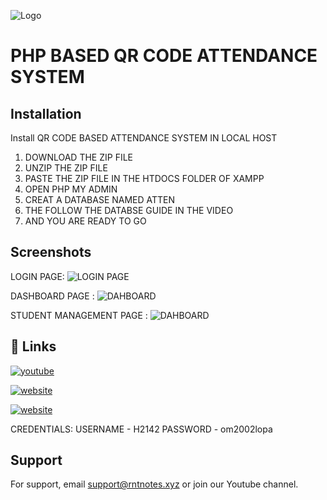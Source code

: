 
![Logo](https://storage.rntnotes.xyz/smsss/channels4_profile.jpg)


# PHP BASED QR CODE ATTENDANCE SYSTEM




## Installation

Install QR CODE BASED ATTENDANCE SYSTEM IN LOCAL HOST

1. DOWNLOAD THE ZIP FILE
2. UNZIP THE ZIP FILE 
3. PASTE THE ZIP FILE IN THE HTDOCS FOLDER OF XAMPP
4. OPEN PHP MY ADMIN
5. CREAT A DATABASE NAMED ATTEN 
6. THE FOLLOW THE DATABSE GUIDE IN THE VIDEO
7. AND YOU ARE READY TO GO



    
## Screenshots
LOGIN PAGE:
![LOGIN PAGE](https://storage.rntnotes.xyz/smsss/login.PNG)


DASHBOARD PAGE :
![DAHBOARD](https://storage.rntnotes.xyz/smsss/dash.PNG)

STUDENT MANAGEMENT PAGE :
![DAHBOARD](https://storage.rntnotes.xyz/smsss/add.PNG)


## 🔗 Links
[![youtube](https://img.shields.io/badge/My_YOUTUBE-FF0000?style=for-the-badge&logo=youtube&logoColor=white)](https://www.youtube.com/@Tunknown1)

[![website](https://img.shields.io/badge/LIVE_PREVIEW-000000?style=for-the-badge&logo=internet-explorer&logoColor=white)](https://sms.rntnotes.xyz/go/login)

[![website](https://img.shields.io/badge/BUY_ME_A_COFEE-000000?style=for-the-badge&logo=internet-explorer&logoColor=white)](https://sms.rntnotes.xyz/go/login)

CREDENTIALS:
USERNAME - H2142 PASSWORD - om2002lopa



## Support

For support, email support@rntnotes.xyz or join our Youtube channel.

